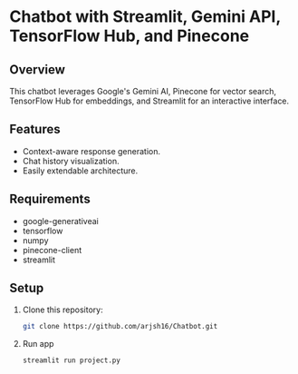 # Chatbot with Streamlit, Gemini API, TensorFlow Hub, and Pinecone

## Overview
This chatbot leverages Google's Gemini AI, Pinecone for vector search, TensorFlow Hub for embeddings, and Streamlit for an interactive interface.

## Features
- Context-aware response generation.
- Chat history visualization.
- Easily extendable architecture.

## Requirements

- google-generativeai
- tensorflow
- numpy
- pinecone-client
- streamlit

## Setup

1. Clone this repository:
   ```bash
   git clone https://github.com/arjsh16/Chatbot.git

2. Run app
     ```bash
     streamlit run project.py
